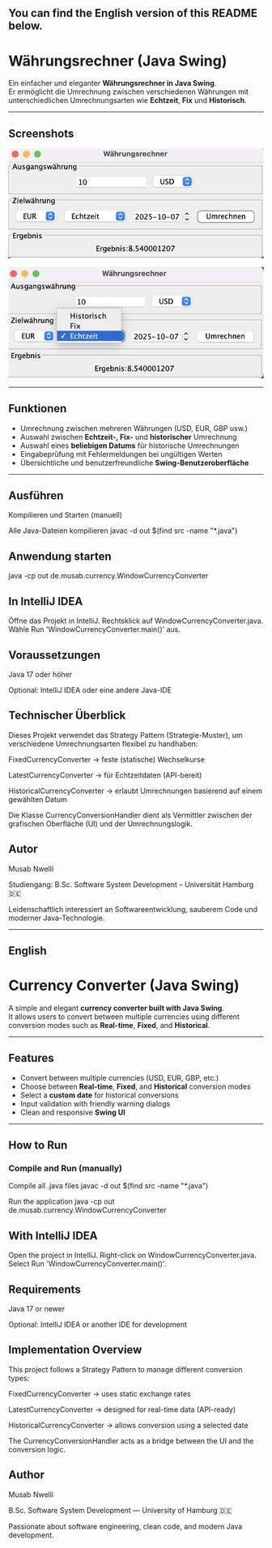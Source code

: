## You can find the English version of this README below.

# Währungsrechner (Java Swing)

Ein einfacher und eleganter **Währungsrechner in Java Swing**.  
Er ermöglicht die Umrechnung zwischen verschiedenen Währungen mit unterschiedlichen Umrechnungsarten wie **Echtzeit**, **Fix** und **Historisch**.

---

## Screenshots

![Main Window](https://github.com/musabnwelli-dev/Waehrungsrechner/blob/e45b9fbb75599bc3cfb9cda5543df0a131f428ee/docs/Bildschirmfoto%202025-10-07%20um%2022.32.06.png)


![Wechselkurse](https://github.com/musabnwelli-dev/Waehrungsrechner/blob/d8812d5917a664da77f2eee0b1cd4657a58640aa/docs/Bildschirmfoto%202025-10-07%20um%2022.32.29.png)



---

## Funktionen

- Umrechnung zwischen mehreren Währungen (USD, EUR, GBP usw.)  
- Auswahl zwischen **Echtzeit-, Fix-** und **historischer** Umrechnung  
- Auswahl eines **beliebigen Datums** für historische Umrechnungen  
- Eingabeprüfung mit Fehlermeldungen bei ungültigen Werten  
- Übersichtliche und benutzerfreundliche **Swing-Benutzeroberfläche**

---

## Ausführen

 Kompilieren und Starten (manuell)

Alle Java-Dateien kompilieren
javac -d out $(find src -name "*.java")

## Anwendung starten
java -cp out de.musab.currency.WindowCurrencyConverter

## In IntelliJ IDEA
Öffne das Projekt in IntelliJ.
Rechtsklick auf WindowCurrencyConverter.java.
Wähle Run 'WindowCurrencyConverter.main()' aus.

## Voraussetzungen
Java 17 oder höher

Optional: IntelliJ IDEA oder eine andere Java-IDE

## Technischer Überblick
Dieses Projekt verwendet das Strategy Pattern (Strategie-Muster), um verschiedene Umrechnungsarten flexibel zu handhaben:

FixedCurrencyConverter → feste (statische) Wechselkurse

LatestCurrencyConverter → für Echtzeitdaten (API-bereit)

HistoricalCurrencyConverter → erlaubt Umrechnungen basierend auf einem gewählten Datum

Die Klasse CurrencyConversionHandler dient als Vermittler zwischen der grafischen Oberfläche (UI) und der Umrechnungslogik.

## Autor
Musab Nwelli

Studiengang: B.Sc. Software System Development – Universität Hamburg 🇩🇪

Leidenschaftlich interessiert an Softwareentwicklung, sauberem Code und moderner Java-Technologie.

-----------------------------------------------------------------------------------------------------------

## English

# Currency Converter (Java Swing)

A simple and elegant **currency converter built with Java Swing**.  
It allows users to convert between multiple currencies using different conversion modes such as **Real-time**, **Fixed**, and **Historical**.

---


## Features

- Convert between multiple currencies (USD, EUR, GBP, etc.)
- Choose between **Real-time**, **Fixed**, and **Historical** conversion modes
- Select a **custom date** for historical conversions
- Input validation with friendly warning dialogs
- Clean and responsive **Swing UI**

---
## How to Run

###  Compile and Run (manually)

 Compile all .java files
javac -d out $(find src -name "*.java")

Run the application
java -cp out de.musab.currency.WindowCurrencyConverter

## With IntelliJ IDEA
Open the project in IntelliJ.
Right-click on WindowCurrencyConverter.java.
Select Run 'WindowCurrencyConverter.main()'.

## Requirements
Java 17 or newer

Optional: IntelliJ IDEA or another IDE for development

## Implementation Overview
This project follows a Strategy Pattern to manage different conversion types:

FixedCurrencyConverter → uses static exchange rates

LatestCurrencyConverter → designed for real-time data (API-ready)

HistoricalCurrencyConverter → allows conversion using a selected date

The CurrencyConversionHandler acts as a bridge between the UI and the conversion logic.

## Author
Musab Nwelli

B.Sc. Software System Development — University of Hamburg 🇩🇪

Passionate about software engineering, clean code, and modern Java development.




